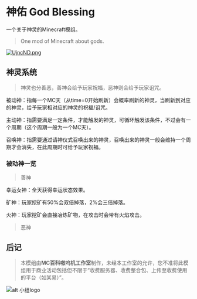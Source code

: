 # 神佑 God Blessing
一个关于神灵的Minecraft模组。
> One mod of Minecraft about gods.

[![UjncND.png](https://s1.ax1x.com/2020/07/24/UjncND.png)](https://imgchr.com/i/UjncND)

## 神灵系统
>神灵也分善恶，善神会给予玩家祝福，恶神则会给予玩家诅咒。

被动神：指每一个MC天（从time=0开始刷新）会概率刷新的神灵，当刷新到对应的神灵，给予玩家相对应的神灵的祝福/诅咒。 

主动神：指需要满足一定条件，才能触发的神灵，可循环触发该条件，不过会有一个周期（这个周期一般为一个MC天）。  

召唤神：指需要通过请神仪式召唤出来的神灵，召唤出来的神灵一般会维持一个周期才会消失，在此周期时可给予玩家祝福。 

### 被动神一览

>善神

幸运女神：全天获得幸运状态效果。

矿神：玩家挖矿有50%会双倍掉落，2%会三倍掉落。

火神：玩家挖矿会直接冶炼矿物，在攻击时会带有火焰攻击。

>恶神

## 后记
>本模组由**MC百科嗷呜机工作室**制作，未经本工作室的允许，您不准将此模组用于商业活动包括但不限于“收费服务器、收费整合包、上传至收费使用的平台（如某易）”。

![alt 小组logo](https://s1.ax1x.com/2020/07/24/UjmLOx.th.png)




